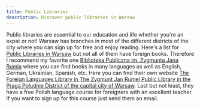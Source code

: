```yaml
---
title: Public Libraries
description: Discover public libraries in Warsaw
---
```


Public libraries are essential to our education and life whether you're an expat or not! Warsaw has branches in most of the different districts of the city where you can sign up for free and enjoy reading. Here's a list for [Public Libraries in Warsaw](https://www.bibliotekiwarszawy.pl/biblioteki-publiczne-warszawa/) but not all of them have foreign books. Therefore I recommend my favorite one [Biblioteka Publiczna im. Zygmunta Jana Rumla](https://www.bibliotekiwarszawy.pl/biblioteki-publiczne-warszawa/biblioteka-publiczna-im-z-j-rumla-w-dzielnicy-praga-poludnie-m-st-warszawy/) where you can find books in many languages as well as English, German, Ukrainian, Spanish, etc. Here you can find their own website [The Foreign Languages Library in The Zygmunt Jan Rumel Public Library in the Praga Południe District of the capital city of Warsaw](https://bppragapd.pl/oddzialy-biblioteki/the-foreign-languages-library). Last but not least, they have a free Polish language course for foreigners with an excellent teacher. If you want to sign up for this course just send them an email. 